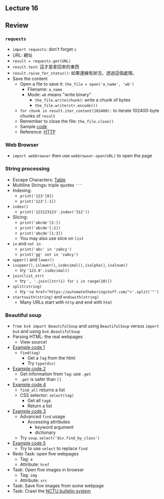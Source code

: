 ## Lecture 16

## Review

### `requests`

+   `import requests`: don't forget `s`
+   URL: 網址
+   `result = requests.get(URL)`
+   `result.text`: 這才是拿回來的東西
+   `result.raise_for_status()`: 如果連線有狀況，透過這個處理。
+   Save the content
    +   Open a file to save it: `the_file = open('a_name', 'wb')`
        +   Filename: `a_name`
        +   Mode: `wb` means "write binary"
            +   `the_file.write(chunk)`: write a chunk of bytes
            +   `the_file.write(str.encode())`
    +   `for chunk in result.iter_content(102400):` to iterate 102400-byte chunks of `result`
    +   Remember to close the file: `the_file.close()`
    +   Sample [code](../lec14/lec14-1.py)
    +   Reference: [HTTP](https://chino.taipei/note-%E5%B8%B8%E8%A6%8B%E7%9A%84HTTP-Method%E7%9A%84%E4%B8%8D%E5%90%8C%E6%80%A7%E8%B3%AA%E5%88%86%E6%9E%90%EF%BC%9AGet-Post%E5%92%8C%E5%85%B6%E4%BB%964%E7%A8%AEMethod%E7%9A%84%E5%B7%AE%E5%88%A5/)

### Web Browser

+   `import webbrowser` then use `webbrowser.open(URL)` to open the page

### String processing

+   Escape Characters: [Table](https://automatetheboringstuff.com/chapter6/#calibre_link-40)
+   Multiline Strings: triple quotes `'''`   
+   Indexing:
    +   `print('123'[0])`
    +   `print('123'[-1])`
+   `index()`
    +   `print('123123123'.index('312'))`
+   Slicing: 
    +   `print('abcde'[2:])`
    +   `print('abcde'[:2])`
    +   `print('abcde'[1:3])`
    +   You may also use slice on `list`
+   `in` and `not in`
    +   `print('abc' in 'zabcy')`
    +   `print('gg' not in 'zabcy')`
+   `upper()` and `lower()`
+   `isupper()`, `islower()`, `isdecimal()`, `isalpha()`, `isalnum()`
    +   try `'123.0'.isdecimal()`
+   `join(list_str)`
    +   try `', '.join([str(i) for i in range(10)])`
+   `split(string)`
    +   try `'<a href="https://automatetheboringstuff.com/">'.split('"')`
+   `startswith(string)` and `endswith(string)`
    +   Many URLs start with `http` and end with `html`

### Beautiful soup

+   `from bs4 import BeautifulSoup` and using `BeautifulSoup` versus `import bs4` and using `bs4.BeautifulSoup`
+   Parsing HTML: the real webpages
    +   View source!
+   [Example code 1](../crawler/example1.py)
    +   `find(tag)`
        +   Get a `Tag` from the html
        +   Try `type(div)`
+   [Example code 2](../crawler/example2.py)
    +   Get information from `Tag`: use `.get`
    +   `.get` is safer than `[]`
+   [Example code 4](../crawler/example4.py)
    +   `find_all` returns a list
    +   CSS selector: `select(tag)`
        +   Get all `tag`s
        +   Return a list
+   [Example code 3](../crawler/example3.py)
    +   Advanced `find` usage
        +   Accessing attributes
            +   keyword argument
            +   dictionary
    +   Try `soup.select('div.find_by_class')`
+   [Example code 5](../crawler/example5.py)
    +   Try to use `select` to replace `find`
+   Redo Task: open five webpages
    +   Tag: `a`
    +   Attribute: `href`
+   Task: Open five images in browser
    +   Tag: `img`
    +   Attribute: `src`
+   Task: Save five images from some webpage
+   Task: Crawl the [NCTU bulletin system](https://infonews.nctu.edu.tw)